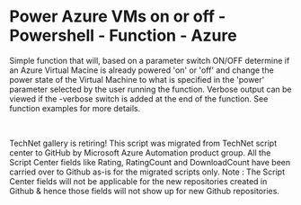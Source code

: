 ﻿Power Azure VMs on or off - Powershell - Function - Azure
=========================================================

            

Simple function that will, based on a parameter switch ON/OFF determine if an Azure Virtual Macine is already powered 'on' or 'off' and change the power state of the Virtual Machine to what is specified in the 'power' parameter selected by the user running
 the function. Verbose output can be viewed if the -verbose switch is added at the end of the function. See function examples for more details.

 

        
    
TechNet gallery is retiring! This script was migrated from TechNet script center to GitHub by Microsoft Azure Automation product group. All the Script Center fields like Rating, RatingCount and DownloadCount have been carried over to Github as-is for the migrated scripts only. Note : The Script Center fields will not be applicable for the new repositories created in Github & hence those fields will not show up for new Github repositories.
